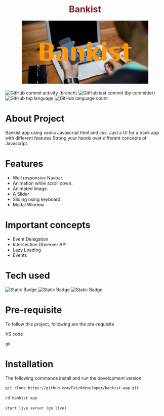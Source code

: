 <h1 style="color:#7F1D1D;text-align:center">Bankist</h1>
<img src='./Bankist.png' style="display:block; margin-left:auto;margin-right:auto; margin-bottom:20px"/>

![GitHub commit activity (branch)](https://img.shields.io/github/commit-activity/t/Faiz0developer/bankist-app)
![GitHub last commit (by committer)](https://img.shields.io/github/last-commit/Faiz0developer/bankist-app)
![GitHub top language](https://img.shields.io/github/languages/top/Faiz0developer/bankist-app?color=%237F1D1D)
![GitHub language count](https://img.shields.io/github/languages/count/Faiz0developer/bankist-app?color=%2314532D)


# About Project
Bankist app using vanila Javascript html and css. Just a UI for a bank app with different features Strong your hands over different concepts of Javascript.

# Features
* Well responsive Navbar.
* Animation while scroll down. 
* Animated image.
* A Slider
* Sliding using keyboard. 
* Modal Window

# Important concepts 
* Event Delegation
* Intersection Observer API
* Lazy Loading
* Events


# Tech used
![Static Badge](https://img.shields.io/badge/html-white?logo=html5)
![Static Badge](https://img.shields.io/badge/css3-green?logo=css3)
![Static Badge](https://img.shields.io/badge/Javascript-%23881337?logo=javascript)



# Pre-requisite

To follow this project, following are the pre-requisite

VS code

git

# Installation
The following commands install and run the development version

``` 
git clone https://github.com/Faiz0developer/bankist-app.git

cd bankist app

start live server (go live)

```
